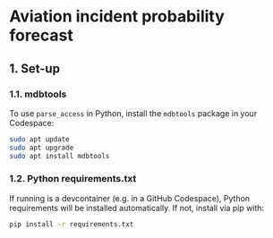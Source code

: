 # Aviation incident probability forecast

## 1. Set-up

### 1.1. mdbtools

To use `parse_access` in Python, install the `mdbtools` package in your Codespace:

```bash
sudo apt update
sudo apt upgrade
sudo apt install mdbtools
```

### 1.2. Python requirements.txt

If running is a devcontainer (e.g. in a GitHub Codespace), Python requirements will be installed automatically. If not, install via pip with:

```bash
pip install -r requirements.txt
```
